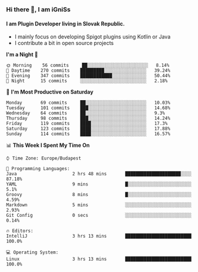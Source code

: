 ### Hi there 👋, I am iGniSs

#### I am Plugin Developer living in Slovak Republic.
- I mainly focus on developing Spigot plugins using Kotlin or Java
- I contribute a bit in open source projects

<!--START_SECTION:waka-->
**I'm a Night 🦉** 

```text
🌞 Morning    56 commits     ██░░░░░░░░░░░░░░░░░░░░░░░   8.14% 
🌆 Daytime    270 commits    █████████░░░░░░░░░░░░░░░░   39.24% 
🌃 Evening    347 commits    ████████████░░░░░░░░░░░░░   50.44% 
🌙 Night      15 commits     ░░░░░░░░░░░░░░░░░░░░░░░░░   2.18%

```
📅 **I'm Most Productive on Saturday** 

```text
Monday       69 commits     ██░░░░░░░░░░░░░░░░░░░░░░░   10.03% 
Tuesday      101 commits    ███░░░░░░░░░░░░░░░░░░░░░░   14.68% 
Wednesday    64 commits     ██░░░░░░░░░░░░░░░░░░░░░░░   9.3% 
Thursday     98 commits     ███░░░░░░░░░░░░░░░░░░░░░░   14.24% 
Friday       119 commits    ████░░░░░░░░░░░░░░░░░░░░░   17.3% 
Saturday     123 commits    ████░░░░░░░░░░░░░░░░░░░░░   17.88% 
Sunday       114 commits    ████░░░░░░░░░░░░░░░░░░░░░   16.57%

```


📊 **This Week I Spent My Time On** 

```text
⌚︎ Time Zone: Europe/Budapest

💬 Programming Languages: 
Java                     2 hrs 48 mins       █████████████████████░░░░   87.18% 
YAML                     9 mins              █░░░░░░░░░░░░░░░░░░░░░░░░   5.1% 
Groovy                   8 mins              █░░░░░░░░░░░░░░░░░░░░░░░░   4.59% 
Markdown                 5 mins              ░░░░░░░░░░░░░░░░░░░░░░░░░   2.93% 
Git Config               0 secs              ░░░░░░░░░░░░░░░░░░░░░░░░░   0.14%

🔥 Editors: 
IntelliJ                 3 hrs 13 mins       █████████████████████████   100.0%

💻 Operating System: 
Linux                    3 hrs 13 mins       █████████████████████████   100.0%

```


<!--END_SECTION:waka-->